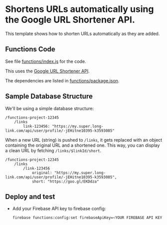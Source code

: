 # Shortens URLs automatically using the Google URL Shortener API.

This template shows how to shorten URLs automatically as they are added.

## Functions Code

See file [functions/index.js](functions/index.js) for the code.

This uses the [Google URL Shortener API](https://developers.google.com/url-shortener/).

The dependencies are listed in [functions/package.json](functions/package.json).

## Sample Database Structure

We'll be using a simple database structure:

```
/functions-project-12345
    /links
        link-123456: "https://my.super.long-link.com/api/user/profile/-jEHitne10395-k3593085"
```

When a new URL (string) is pushed to `/links`, it gets replaced with an object containing the original URL and a shortened one.
This way, you can display a clean URL by fetching `/links/$linkId/short`.

```
/functions-project-12345
    /links
        /link-123456
            original: "https://my.super.long-link.com/api/user/profile/-jEHitne10395-k3593085",
            short: "https://goo.gl/EKDdza"
```

## Deploy and test
- Add your Firebase API key to firebase config:
    ```bash
    firebase functions:config:set firebaseApiKey=<YOUR FIREBASE API KEY>
    ```
